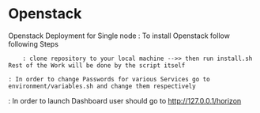 Openstack
=========
Openstack Deployment for Single node 
    : To install Openstack follow following Steps 
    
        : clone repository to your local machine -->> then run install.sh
    Rest of the Work will be done by the script itself

    : In order to change Passwords for various Services go to environment/variables.sh and change them respectively

: In order to launch Dashboard user should go to http://127.0.0.1/horizon
